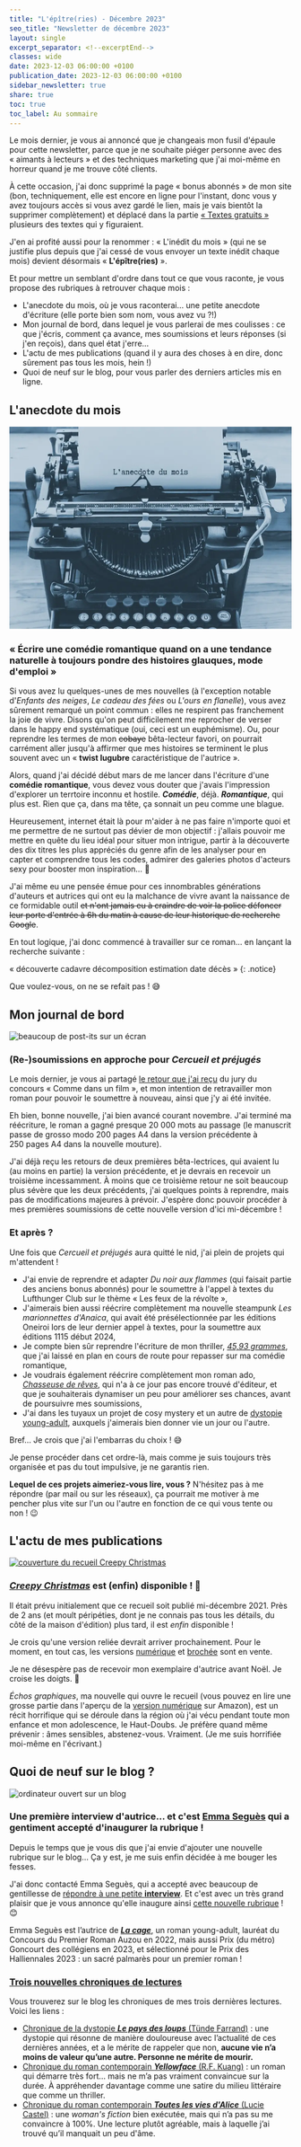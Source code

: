 ```yaml
---
title: "L'épître(ries) - Décembre 2023"
seo_title: "Newsletter de décembre 2023"
layout: single
excerpt_separator: <!--excerptEnd-->
classes: wide
date: 2023-12-03 06:00:00 +0100
publication_date: 2023-12-03 06:00:00 +0100
sidebar_newsletter: true
share: true
toc: true
toc_label: Au sommaire
---
```

<!--excerptEnd-->

Le mois dernier, je vous ai annoncé que je changeais mon fusil d'épaule pour cette newsletter, parce que je ne souhaite piéger personne avec des &laquo;&nbsp;aimants à lecteurs&nbsp;&raquo; et des techniques marketing que j'ai moi-même en horreur quand je me trouve côté clients.

À cette occasion, j'ai donc supprimé la page &laquo;&nbsp;bonus abonnés&nbsp;&raquo; de mon site (bon, techniquement, elle est encore en ligne pour l'instant, donc vous y avez toujours accès si vous avez gardé le lien, mais je vais bientôt la supprimer complètement) et déplacé dans la partie <a href="https://catherinephanvan.fr/echantillons" target="_blank">&laquo;&nbsp;Textes gratuits&nbsp;&raquo;</a> plusieurs des textes qui y figuraient.

J'en ai profité aussi pour la renommer&nbsp;: &laquo;&nbsp;L'inédit du mois&nbsp;&raquo; (qui ne se justifie plus depuis que j'ai cessé de vous envoyer un texte inédit chaque mois) devient désormais &laquo;&nbsp;**L'épître(ries)**&nbsp;&raquo;.

Et pour mettre un semblant d'ordre dans tout ce que vous raconte, je vous propose des rubriques à retrouver chaque mois&nbsp;:

* L'anecdote du mois, où je vous raconterai&hellip; une petite anecdote d'écriture (elle porte bien som nom, vous avez vu&nbsp;?!)
* Mon journal de bord, dans lequel je vous parlerai de mes coulisses&nbsp;: ce que j'écris, comment ça avance, mes soumissions et leurs réponses (si j'en reçois), dans quel état j'erre&hellip;
* L'actu de mes publications (quand il y aura des choses à en dire, donc sûrement pas tous les mois, hein&nbsp;!)
* Quoi de neuf sur le blog, pour vous parler des derniers articles mis en ligne.

## L'anecdote du mois

<img alt="machine à écrire" src="/assets/images/newsletter/anecdote.webp">

### &laquo;&nbsp;Écrire une comédie romantique quand on a une tendance naturelle à toujours pondre des histoires glauques, mode d'emploi&nbsp;&raquo;

Si vous avez lu quelques-unes de mes nouvelles (à l'exception notable d'*Enfants des neiges*, *Le cadeau des fées* ou *L'ours en flanelle*), vous avez sûrement remarqué un point commun&nbsp;: elles ne respirent pas franchement la joie de vivre. Disons qu'on peut difficilement me reprocher de verser dans le happy end systématique (oui, ceci est un euphémisme). Ou, pour reprendre les termes de mon ~~cobaye~~ bêta-lecteur favori, on pourrait carrément aller jusqu'à affirmer que mes histoires se terminent le plus souvent avec un &laquo;&nbsp;**twist lugubre** caractéristique de l'autrice&nbsp;&raquo;.

Alors, quand j'ai décidé début mars de me lancer dans l'écriture d'une **comédie romantique**, vous devez vous douter que j'avais l'impression d'explorer un terrtoire inconnu et hostile. ***Comédie***, déjà. ***Romantique***, qui plus est. Rien que ça, dans ma tête, ça sonnait un peu comme une blague.

Heureusement, internet était là pour m'aider à ne pas faire n'importe quoi et me permettre de ne surtout pas dévier de mon objectif&nbsp;:
j'allais pouvoir me mettre en quête du lieu idéal pour situer mon intrigue, partir à la découverte des dix titres les plus appréciés du genre afin de les analyser pour en capter et comprendre tous les codes, admirer des galeries photos d'acteurs sexy pour booster mon inspiration&hellip; 🤩

J'ai même eu une pensée émue pour ces innombrables générations d'auteurs et autrices qui ont eu la malchance de vivre avant la naissance de ce formidable outil ~~et n'ont jamais eu à craindre de voir la police défoncer leur porte d'entrée à 6h du matin à cause de leur historique de recherche Google~~.

En tout logique, j'ai donc commencé à travailler sur ce roman&hellip; en lançant la recherche suivante&nbsp;:

&laquo;&nbsp;découverte cadavre décomposition estimation date décès&nbsp;&raquo;
{: .notice}

Que voulez-vous, on ne se refait pas&nbsp;! 😅


## Mon journal de bord

<img alt="beaucoup de post-its sur un écran" src="https://cdn.pixabay.com/photo/2018/03/17/10/49/bulletin-board-3233643_1280.jpg">

### (Re-)soumissions en approche pour ***Cercueil et préjugés***

Le mois dernier, je vous ai partagé <a href="https://catherinephanvan.fr/newsletter/2023-11-05/#cercueil-et-préjugés-affaire-à-suivre" target="_blank">le retour que j'ai reçu</a> du jury du concours &laquo;&nbsp;Comme dans un film&nbsp;&raquo;, et mon intention de retravailler mon roman pour pouvoir le soumettre à nouveau, ainsi que j'y ai été invitée.

Eh bien, bonne nouvelle, j'ai bien avancé courant novembre. J'ai terminé ma réécriture, le roman a gagné presque 20&nbsp;000 mots au passage (le manuscrit passe de grosso modo 200&nbsp;pages A4 dans la version précédente à 250&nbsp;pages A4 dans la nouvelle mouture).

J'ai déjà reçu les retours de deux premières bêta-lectrices, qui avaient lu (au moins en partie) la version précédente, et je devrais en recevoir un troisième incessamment. À moins que ce troisième retour ne soit beaucoup plus sévère que les deux précédents, j'ai quelques points à reprendre, mais pas de modifications majeures à prévoir. J'espère donc pouvoir procéder à mes premières soumissions de cette nouvelle version d'ici mi-décembre&nbsp;!

### Et après&nbsp;?

Une fois que *Cercueil et préjugés* aura quitté le nid, j'ai plein de projets qui m'attendent&nbsp;!

* J'ai envie de reprendre et adapter *Du noir aux flammes* (qui faisait partie des anciens bonus abonnés) pour le soumettre à l'appel à textes du Lufthunger Club sur le thème &laquo;&nbsp;Les feux de la révolte&nbsp;&raquo;,
* J'aimerais bien aussi réécrire complètement ma nouvelle steampunk *Les marionnettes d'Anaica*, qui avait été présélectionnée par les éditions Oneiroi lors de leur dernier appel à textes, pour la soumettre aux éditions 1115 début 2024,
* Je compte bien sûr reprendre l'écriture de mon thriller, <a href="https://catherinephanvan.fr/publications/projets-en-cours/#4593grammes" target="_blank">*45,93&nbsp;grammes*</a>, que j'ai laissé en plan en cours de route pour repasser sur ma comédie romantique,
* Je voudrais également réécrire complètement mon roman ado, <a href="https://catherinephanvan.fr/publications/projets-en-cours/#chasseuse-de-r%C3%AAves" target="_blank">*Chasseuse de rêves*</a>, qui n'a à ce jour pas encore trouvé d'éditeur, et que je souhaiterais dynamiser un peu pour améliorer ses chances, avant de poursuivre mes soumissions,
* J'ai dans les tuyaux un projet de cosy mystery et un autre de <a href="https://catherinephanvan.fr/publications/projets-en-cours/#les-oubli%C3%A9es-depeirandria" target="_blank">dystopie young-adult</a>, auxquels j'aimerais bien donner vie un jour ou l'autre.

Bref&hellip; Je crois que j'ai l'embarras du choix&nbsp;! 😅

Je pense procéder dans cet ordre-là, mais comme je suis toujours très organisée et pas du tout impulsive, je ne garantis rien.

**Lequel de ces projets aimeriez-vous lire, vous&nbsp;?** N'hésitez pas à me répondre (par mail ou sur les réseaux), ça pourrait me motiver à me pencher plus vite sur l'un ou l'autre en fonction de ce qui vous tente ou non&nbsp;! 😉


## L'actu de mes publications

<a href="https://catherinephanvan.fr/publications/echos-graphiques" target="_blank"><img style="max-width:320px;" alt="couverture du recueil Creepy Christmas" src="https://m.media-amazon.com/images/I/810K6gd2SJL._SL1500_.jpg"></a>

### <a href="https://catherinephanvan.fr/publications/echos-graphiques" target="_blank">***Creepy Christmas***</a> est (enfin) disponible&nbsp;! 🤩

Il était prévu initialement que ce recueil soit publié mi-décembre 2021. Près de 2 ans (et moult péripéties, dont je ne connais pas tous les détails, du côté de la maison d'édition) plus tard, il est *enfin* disponible&nbsp;!

Je crois qu'une version reliée devrait arriver prochainement. Pour le moment, en tout cas, les versions <a href="https://www.amazon.fr/CREEPY-CHRISTMAS-Bloody-New-Year-ebook/dp/B0CMQHGD48" target="_blank">numérique</a> et <a href="https://www.amazon.fr/dp/B0CNYBQB9M" target="_blank">brochée</a> sont en vente.

Je ne désespère pas de recevoir mon exemplaire d'autrice avant Noël. Je croise les doigts. 🤞

*Échos graphiques*, ma nouvelle qui ouvre le recueil (vous pouvez en lire une grosse partie dans l'aperçu de la <a href="https://www.amazon.fr/CREEPY-CHRISTMAS-Bloody-New-Year-ebook/dp/B0CMQHGD48" target="_blank">version numérique</a> sur Amazon), est un récit horrifique qui se déroule dans la région où j'ai vécu pendant toute mon enfance et mon adolescence, le Haut-Doubs. Je préfère quand même prévenir&nbsp;: âmes sensibles, abstenez-vous. Vraiment. (Je me suis horrifiée moi-même en l'écrivant.)


## Quoi de neuf sur le blog&nbsp;?

<img alt="ordinateur ouvert sur un blog" src="https://catherinephanvan.fr/assets/images/newsletter/blog-mockup.webp">

### Une première interview d'autrice&hellip; et c'est <strong><a href="https://www.babelio.com/auteur/Emma-Segues/626507" target="_blank">Emma Seguès</a></strong> qui a gentiment accepté d'inaugurer la rubrique&nbsp;!

Depuis le temps que je vous dis que j'ai envie d'ajouter une nouvelle rubrique sur le blog&hellip; Ça y est, je me suis enfin décidée à me bouger les fesses.

J'ai donc contacté Emma Seguès, qui a accepté avec beaucoup de gentillesse de <a href="https://catherinephanvan.fr/interview/2023/12/03/emma-segues-interview.html" target="_blank">répondre à une petite **interview**</a>. Et c'est avec un très grand plaisir que je vous annonce qu'elle inaugure ainsi <a href="https://catherinephanvan.fr/blog/tags#interview" target="_blank">cette nouvelle rubrique</a>&nbsp;! 😊

Emma Seguès est l’autrice de <a href="https://catherinephanvan.fr/chronique/young-adult/2022/11/28/emma-segu%C3%A8s-la-cage.html" target="_blank">***La cage***</a>, un roman young-adult, lauréat du Concours du Premier Roman Auzou en 2022, mais aussi Prix (du métro) Goncourt des collégiens en 2023, et sélectionné pour le Prix des Halliennales 2023&nbsp;: un sacré palmarès pour un premier roman&nbsp;!

### <a href="https://catherinephanvan.fr/blog/tags#chronique" target="_blank">Trois nouvelles chroniques de lectures</a>

Vous trouverez sur le blog les chroniques de mes trois dernières lectures. Voici les liens&nbsp;:

* <a href="https://catherinephanvan.fr/chronique/dystopie/2023/11/14/tunde-farrand-le-pays-des-loups.html" target="_blank">Chronique de la dystopie ***Le pays des loups*** (Tünde Farrand)</a>&nbsp;: une dystopie qui résonne de manière douloureuse avec l’actualité de ces dernières années, et a le mérite de rappeler que non, **aucune vie n’a moins de valeur qu’une autre. Personne ne mérite de mourir.**
* <a href="https://catherinephanvan.fr/chronique/contemporain/2023/11/25/r-f-kuang-yellowface.html" target="_blank">Chronique du roman contemporain ***Yellowface*** (R.F. Kuang)</a>&nbsp;: un roman qui démarre très fort&hellip; mais ne m’a pas vraiment convaincue sur la durée. À appréhender davantage comme une satire du milieu littéraire que comme un thriller.
* <a href="https://catherinephanvan.fr/chronique/contemporain/2023/11/28/lucie-castel-toutes-les-vies-d-alice.html" target="_blank">Chronique du roman contemporain ***Toutes les vies d'Alice*** (Lucie Castel)</a>&nbsp;: une *woman's fiction* bien exécutée, mais qui n’a pas su me convaincre à 100%. Une lecture plutôt agréable, mais à laquelle j’ai trouvé qu’il manquait un peu d'âme.
